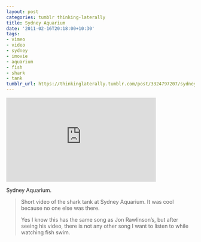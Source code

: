 ```yaml
---
layout: post
categories: tumblr thinking-laterally
title: Sydney Aquarium
date: '2011-02-16T20:18:00+10:30'
tags:
- vimeo
- video
- sydney
- imovie
- aquarium
- fish
- shark
- tank
tumblr_url: https://thinkinglaterally.tumblr.com/post/3324797207/sydney-aquarium-short-video-of-the-shark-tank
---
```

<iframe src="https://player.vimeo.com/video/19475122?title=0&amp;byline=0&amp;portrait=0&amp;app_id=122963" width="400" height="225" frameborder="0" allow="autoplay; fullscreen" allowfullscreen title="Sydney Aquarium"></iframe>  

Sydney Aquarium.

> Short video of the shark tank at Sydney Aquarium. It was cool because no one else was there.  
>   
> Yes I know this has the same song as Jon Rawlinson’s, but after seeing his video, there is not any other song I want to listen to while watching fish swim.

